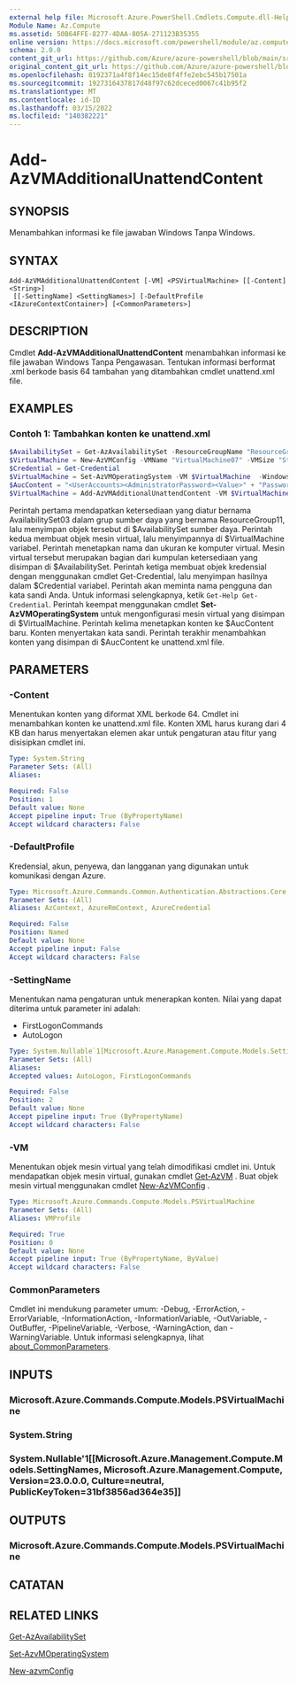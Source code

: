 ```yaml
---
external help file: Microsoft.Azure.PowerShell.Cmdlets.Compute.dll-Help.xml
Module Name: Az.Compute
ms.assetid: 50B64FFE-8277-4DAA-805A-271123B35355
online version: https://docs.microsoft.com/powershell/module/az.compute/add-azvmadditionalunattendcontent
schema: 2.0.0
content_git_url: https://github.com/Azure/azure-powershell/blob/main/src/Compute/Compute/help/Add-AzVMAdditionalUnattendContent.md
original_content_git_url: https://github.com/Azure/azure-powershell/blob/main/src/Compute/Compute/help/Add-AzVMAdditionalUnattendContent.md
ms.openlocfilehash: 8192371a4f8f14ec15de8f4ffe2ebc545b17501a
ms.sourcegitcommit: 1927316437817d48f97c62dceced0067c41b95f2
ms.translationtype: MT
ms.contentlocale: id-ID
ms.lasthandoff: 03/15/2022
ms.locfileid: "140382221"
---
```

# Add-AzVMAdditionalUnattendContent

## SYNOPSIS
Menambahkan informasi ke file jawaban Windows Tanpa Windows.

## SYNTAX

```
Add-AzVMAdditionalUnattendContent [-VM] <PSVirtualMachine> [[-Content] <String>]
 [[-SettingName] <SettingNames>] [-DefaultProfile <IAzureContextContainer>] [<CommonParameters>]
```

## DESCRIPTION
Cmdlet **Add-AzVMAdditionalUnattendContent** menambahkan informasi ke file jawaban Windows Tanpa Pengawasan.
Tentukan informasi berformat .xml berkode basis 64 tambahan yang ditambahkan cmdlet unattend.xml file.

## EXAMPLES

### Contoh 1: Tambahkan konten ke unattend.xml
```powershell
$AvailabilitySet = Get-AzAvailabilitySet -ResourceGroupName "ResourceGroup11" -Name "AvailabilitySet03"
$VirtualMachine = New-AzVMConfig -VMName "VirtualMachine07" -VMSize "Standard_A1" -AvailabilitySetID $AvailabilitySet.Id 
$Credential = Get-Credential
$VirtualMachine = Set-AzVMOperatingSystem -VM $VirtualMachine  -Windows -ComputerName "Contoso26" -Credential $Credential
$AucContent = "<UserAccounts><AdministratorPassword><Value>" + "Password" + "</Value><PlainText>true</PlainText></AdministratorPassword></UserAccounts>";
$VirtualMachine = Add-AzVMAdditionalUnattendContent -VM $VirtualMachine -Content $AucContent -SettingName "AutoLogon"
```

Perintah pertama mendapatkan ketersediaan yang diatur bernama AvailabilitySet03 dalam grup sumber daya yang bernama ResourceGroup11, lalu menyimpan objek tersebut di $AvailabilitySet sumber daya.
Perintah kedua membuat objek mesin virtual, lalu menyimpannya di $VirtualMachine variabel.
Perintah menetapkan nama dan ukuran ke komputer virtual.
Mesin virtual tersebut merupakan bagian dari kumpulan ketersediaan yang disimpan di $AvailabilitySet.
Perintah ketiga membuat objek kredensial dengan menggunakan cmdlet Get-Credential, lalu menyimpan hasilnya dalam $Credential variabel.
Perintah akan meminta nama pengguna dan kata sandi Anda.
Untuk informasi selengkapnya, ketik `Get-Help Get-Credential`.
Perintah keempat menggunakan cmdlet **Set-AzVMOperatingSystem** untuk mengonfigurasi mesin virtual yang disimpan di $VirtualMachine.
Perintah kelima menetapkan konten ke $AucContent baru.
Konten menyertakan kata sandi.
Perintah terakhir menambahkan konten yang disimpan di $AucContent ke unattend.xml file.

## PARAMETERS

### -Content
Menentukan konten yang diformat XML berkode 64.
Cmdlet ini menambahkan konten ke unattend.xml file.
Konten XML harus kurang dari 4 KB dan harus menyertakan elemen akar untuk pengaturan atau fitur yang disisipkan cmdlet ini.

```yaml
Type: System.String
Parameter Sets: (All)
Aliases:

Required: False
Position: 1
Default value: None
Accept pipeline input: True (ByPropertyName)
Accept wildcard characters: False
```

### -DefaultProfile
Kredensial, akun, penyewa, dan langganan yang digunakan untuk komunikasi dengan Azure.

```yaml
Type: Microsoft.Azure.Commands.Common.Authentication.Abstractions.Core.IAzureContextContainer
Parameter Sets: (All)
Aliases: AzContext, AzureRmContext, AzureCredential

Required: False
Position: Named
Default value: None
Accept pipeline input: False
Accept wildcard characters: False
```

### -SettingName
Menentukan nama pengaturan untuk menerapkan konten.
Nilai yang dapat diterima untuk parameter ini adalah:
- FirstLogonCommands
- AutoLogon

```yaml
Type: System.Nullable`1[Microsoft.Azure.Management.Compute.Models.SettingNames]
Parameter Sets: (All)
Aliases:
Accepted values: AutoLogon, FirstLogonCommands

Required: False
Position: 2
Default value: None
Accept pipeline input: True (ByPropertyName)
Accept wildcard characters: False
```

### -VM
Menentukan objek mesin virtual yang telah dimodifikasi cmdlet ini.
Untuk mendapatkan objek mesin virtual, gunakan cmdlet [Get-AzVM](./Get-AzVM.md) .
Buat objek mesin virtual menggunakan cmdlet [New-AzVMConfig](./New-AzVMConfig.md) .

```yaml
Type: Microsoft.Azure.Commands.Compute.Models.PSVirtualMachine
Parameter Sets: (All)
Aliases: VMProfile

Required: True
Position: 0
Default value: None
Accept pipeline input: True (ByPropertyName, ByValue)
Accept wildcard characters: False
```

### CommonParameters
Cmdlet ini mendukung parameter umum: -Debug, -ErrorAction, -ErrorVariable, -InformationAction, -InformationVariable, -OutVariable, -OutBuffer, -PipelineVariable, -Verbose, -WarningAction, dan -WarningVariable. Untuk informasi selengkapnya, lihat [about_CommonParameters](http://go.microsoft.com/fwlink/?LinkID=113216).

## INPUTS

### Microsoft.Azure.Commands.Compute.Models.PSVirtualMachine

### System.String

### System.Nullable'1[[Microsoft.Azure.Management.Compute.Models.SettingNames, Microsoft.Azure.Management.Compute, Version=23.0.0.0, Culture=neutral, PublicKeyToken=31bf3856ad364e35]]

## OUTPUTS

### Microsoft.Azure.Commands.Compute.Models.PSVirtualMachine

## CATATAN

## RELATED LINKS

[Get-AzAvailabilitySet](./Get-AzAvailabilitySet.md)

[Set-AzvMOperatingSystem](./Set-AzVMOperatingSystem.md)

[New-azvmConfig](./New-AzVMConfig.md)
